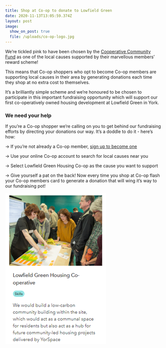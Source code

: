 ```yaml
---
title: Shop at Co-op to donate to Lowfield Green
date: 2020-11-13T13:05:59.374Z
layout: post
image:
  show_on_post: true
  file: /uploads/co-op-logo.jpg
---
```

We’re tickled pink to have been chosen by the [Cooperative Community Fund](https://www.coop.co.uk/membership/what-your-community-gets?utm_source=Coop.co.uk&utm_medium=relaunch_block&utm_campaign=value_to_community) as one of the local causes supported by their marvellous members’ reward scheme!

This means that Co-op shoppers who opt to become Co-op members are supporting local causes in their area by generating donations each time they shop at no extra cost to themselves. 

It’s a brilliantly simple scheme and we’re honoured to be chosen to participate in this important fundraising opportunity which will support our first co-operatively owned housing development at Lowfield Green in York.



### We need your help

If you’re a Co-op shopper we’re calling on you to get behind our fundraising efforts by directing your donations our way. It’s a doddle to do it - here’s how:

\-> If you’re not already a Co-op member, [sign up to become one](https://membership.coop.co.uk/register?utm_source=Value_to_community&utm_medium=relaunch_link&utm_campaign=join_membership&_ga=2.56028131.910846333.1605188360-1245370504.1604489968&_gac=1.16542276.1604489968.CjwKCAiAv4n9BRA9EiwA30WND0rnPEBEQBOJDDXMmMc0nR9-dJg6P5wT8PA-YSb-Map4ceqVz-3HzhoCxUkQAvD_BwE) 

\-> Use your online Co-op account to search for local causes near you 

\-> Select Lowfield Green Housing Co-op as the cause you want to support 

\-> Give yourself a pat on the back! Now every time you shop at Co-op flash your Co-op members card to generate a donation that will wing it’s way to our fundraising pot!

![Screenshot from Coop website showing Lowfield Geen](/uploads/co-op-screenshot.png)